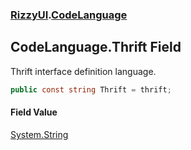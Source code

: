 ### [RizzyUI](RizzyUI 'RizzyUI').[CodeLanguage](RizzyUI.CodeLanguage 'RizzyUI.CodeLanguage')

## CodeLanguage.Thrift Field

Thrift interface definition language.

```csharp
public const string Thrift = thrift;
```

#### Field Value
[System.String](https://docs.microsoft.com/en-us/dotnet/api/System.String 'System.String')